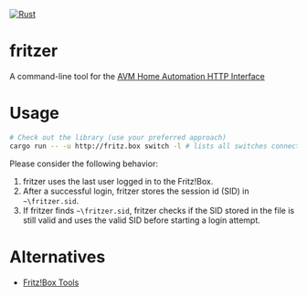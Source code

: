 [![Rust](https://github.com/hschink/fritzer/actions/workflows/rust.yml/badge.svg)](https://github.com/hschink/fritzer/actions/workflows/rust.yml)

# fritzer
A command-line tool for the [AVM Home Automation HTTP Interface](https://avm.de/fileadmin/user_upload/Global/Service/Schnittstellen/AHA-HTTP-Interface.pdf)

# Usage

```bash
# Check out the library (use your preferred approach)
cargo run -- -u http://fritz.box switch -l # lists all switches connected to your Fritz!Box
```

Please consider the following behavior:
1. fritzer uses the last user logged in to the Fritz!Box.
2. After a successful login, fritzer stores the session id (SID) in `~\fritzer.sid`.
3. If fritzer finds `~\fritzer.sid`, fritzer checks if the SID stored in the file is still valid and uses the valid SID before starting a login attempt.

# Alternatives

* [Fritz!Box Tools](https://www.mengelke.de/Projekte/FritzBox-Tools)
